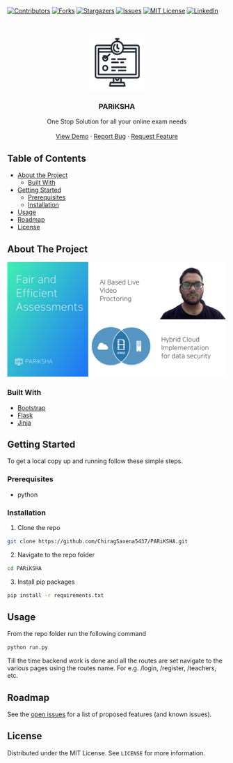 [![Contributors][contributors-shield]][contributors-url]
[![Forks][forks-shield]][forks-url]
[![Stargazers][stars-shield]][stars-url]
[![Issues][issues-shield]][issues-url]
[![MIT License][license-shield]][license-url]
[![LinkedIn][linkedin-shield]][linkedin-url]



<br />
<p align="center">
  <a href="https://github.com/ChiragSaxena5437/PARiKSHA">
    <img src="assets/images/logo.png" alt="Logo" width="130" height="130">
  </a>

  <h3 align="center">PARiKSHA</h3>

  <p align="center">
    One Stop Solution for all your online exam needs
    <br />
    <br />
    <a href="https://github.com/ChiragSaxena5437/PARiKSHA">View Demo</a>
    ·
    <a href="https://github.com/ChiragSaxena5437/PARiKSHA/issues">Report Bug</a>
    ·
    <a href="https://github.com/ChiragSaxena5437/PARiKSHA/issues">Request Feature</a>
  </p>
</p>


## Table of Contents

* [About the Project](#about-the-project)
  * [Built With](#built-with)
* [Getting Started](#getting-started)
  * [Prerequisites](#prerequisites)
  * [Installation](#installation)
* [Usage](#usage)
* [Roadmap](#roadmap)
* [License](#license)



## About The Project

![product-screenshot]



### Built With

* [Bootstrap](https://getbootstrap.com/)
* [Flask](https://flask.palletsprojects.com/)
* [Jinja](https://jinja.palletsprojects.com/)



## Getting Started

To get a local copy up and running follow these simple steps.

### Prerequisites

* python


### Installation

1. Clone the repo
```sh
git clone https://github.com/ChiragSaxena5437/PARiKSHA.git
```
2. Navigate to the repo folder
```sh
cd PARiKSHA
```
3. Install pip packages
```sh
pip install -r requirements.txt
```



## Usage

From the repo folder run the following command
```sh
python run.py
```

Till the time backend work is done and all the routes are set navigate to the various pages using the routes name. For e.g. /login, /register, /teachers, etc.



## Roadmap

See the [open issues](https://github.com/ChiragSaxena5437/PARiKSHA/issues) for a list of proposed features (and known issues).



## License

Distributed under the MIT License. See `LICENSE` for more information.






<!-- MARKDOWN LINKS & IMAGES -->
<!-- https://www.markdownguide.org/basic-syntax/#reference-style-links -->
[contributors-shield]: https://img.shields.io/github/contributors/github_username/repo.svg?style=flat-square
[contributors-url]: https://github.com/ChiragSaxena5437/PARiKSHA/graphs/contributors
[forks-shield]: https://img.shields.io/github/forks/github_username/repo.svg?style=flat-square
[forks-url]: https://github.com/ChiragSaxena5437/PARiKSHA/network/members
[stars-shield]: https://img.shields.io/github/stars/github_username/repo.svg?style=flat-square
[stars-url]: https://github.com/ChiragSaxena5437/PARiKSHA/stargazers
[issues-shield]: https://img.shields.io/github/issues/github_username/repo.svg?style=flat-square
[issues-url]: https://github.com/ChiragSaxena5437/PARiKSHA/issues
[license-shield]: https://img.shields.io/github/license/github_username/repo.svg?style=flat-square
[license-url]: https://github.com/ChiragSaxena5437/PARiKSHA/blob/master/LICENSE.txt
[linkedin-shield]: https://img.shields.io/badge/-LinkedIn-black.svg?style=flat-square&logo=linkedin&colorB=555
[linkedin-url]: https://linkedin.com/in/pulkit-vyas
[product-screenshot]: assets/images/About.png